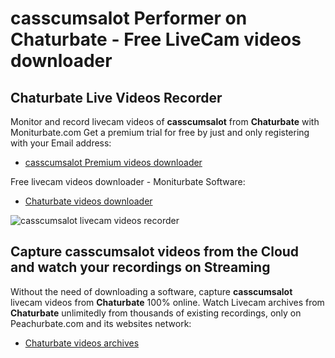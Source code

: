 # casscumsalot Performer on Chaturbate - Free LiveCam videos downloader

## Chaturbate Live Videos Recorder

Monitor and record livecam videos of **casscumsalot** from **Chaturbate** with Moniturbate.com
Get a premium trial for free by just and only registering with your Email address:
* [casscumsalot Premium videos downloader](https://moniturbate.com/request-demo-licence-key.html)

Free livecam videos downloader - Moniturbate Software:
* [Chaturbate videos downloader](https://moniturbate.com/moniturbate-download-software.html)

![casscumsalot livecam videos recorder](https://peachurnet.com/templates/moniturbate-software.png)


## Capture casscumsalot videos from the Cloud and watch your recordings on Streaming

Without the need of downloading a software, capture **casscumsalot** livecam videos from **Chaturbate** 100% online.
Watch Livecam archives from **Chaturbate** unlimitedly from thousands of existing recordings, only on Peachurbate.com and its websites network:
* [Chaturbate videos archives](https://peachurnet.com/)